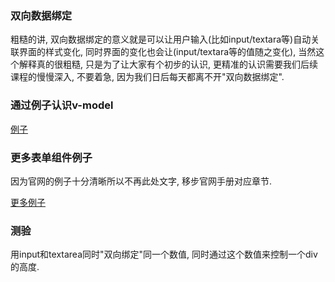 ### 双向数据绑定

粗糙的讲, 双向数据绑定的意义就是可以让用户输入\(比如input/textara等\)自动关联界面的样式变化, 同时界面的变化也会让\(input/textara等的值随之变化\), 当然这个解释真的很粗糙, 只是为了让大家有个初步的认识, 更精准的认识需要我们后续课程的慢慢深入, 不要着急, 因为我们日后每天都离不开"双向数据绑定".

### 通过例子认识v-model

[例子](https://jsfiddle.net/_russell997/k9o7s3y2/1/)

### 更多表单组件例子

因为官网的例子十分清晰所以不再此处文字, 移步官网手册对应章节.

[更多例子](https://cn.vuejs.org/v2/guide/forms.html)

### 测验

用input和textarea同时"双向绑定"同一个数值, 同时通过这个数值来控制一个div的高度.

